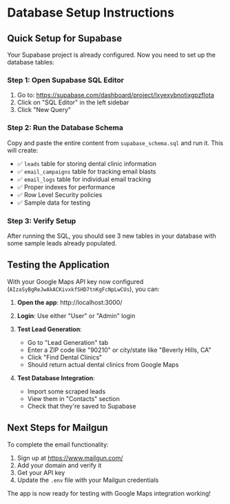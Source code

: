 # Database Setup Instructions

## Quick Setup for Supabase

Your Supabase project is already configured. Now you need to set up the database tables:

### Step 1: Open Supabase SQL Editor

1. Go to: https://supabase.com/dashboard/project/lxyexybnotixgpzflota
2. Click on "SQL Editor" in the left sidebar
3. Click "New Query"

### Step 2: Run the Database Schema

Copy and paste the entire content from `supabase_schema.sql` and run it. This will create:

- ✅ `leads` table for storing dental clinic information
- ✅ `email_campaigns` table for tracking email blasts
- ✅ `email_logs` table for individual email tracking
- ✅ Proper indexes for performance
- ✅ Row Level Security policies
- ✅ Sample data for testing

### Step 3: Verify Setup

After running the SQL, you should see 3 new tables in your database with some sample leads already populated.

## Testing the Application

With your Google Maps API key now configured (`AIzaSyBgReJwAkACKivxkfSHD7tnKgFcNpLwCUs`), you can:

1. **Open the app**: http://localhost:3000/
2. **Login**: Use either "User" or "Admin" login
3. **Test Lead Generation**:
   - Go to "Lead Generation" tab
   - Enter a ZIP code like "90210" or city/state like "Beverly Hills, CA"
   - Click "Find Dental Clinics"
   - Should return actual dental clinics from Google Maps

4. **Test Database Integration**:
   - Import some scraped leads
   - View them in "Contacts" section
   - Check that they're saved to Supabase

## Next Steps for Mailgun

To complete the email functionality:

1. Sign up at https://www.mailgun.com/
2. Add your domain and verify it
3. Get your API key
4. Update the `.env` file with your Mailgun credentials

The app is now ready for testing with Google Maps integration working!
